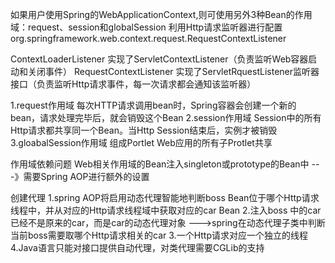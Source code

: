 如果用户使用Spring的WebApplicationContext,则可使用另外3种Bean的作用域：request、session和globalSession
利用Http请求监听器进行配置
  <listener>
    <listener-class>org.springframework.web.context.request.RequestContextListener</listener-class>
  </listener>
  
  ContextLoaderListener 实现了ServletContextListener（负责监听Web容器启动和关闭事件）
  RequestContextListener 实现了ServletRquestListener监听器接口（负责监听Http请求事件，每一次请求都会通知该监听器）
  
  1.request作用域
     每次HTTP请求调用bean时，Spring容器会创建一个新的bean，请求处理完毕后，就会销毁这个Bean
  2.session作用域
      Session中的所有Http请求都共享同一个Bean。当Http Session结束后，实例才被销毁
  3.gloabalSession作用域
     组成Portlet Web应用的所有子Protlet共享
     
 作用域依赖问题
    Web相关作用域的Bean注入singleton或prototype的Bean中
    ---》需要Spring AOP进行额外的设置
   
   <bean name="car" class="xxxxx" scope="request">
        <aop:scoped-proxy/>  创建代理
   </bean>
   
   <bean id="boss" class="xxx1">
        <property name="car" ref="car" />
   </bean>
     1.spring AOP将启用动态代理智能地判断boss Bean位于哪个Http请求线程中，并从对应的Http请求线程域中获取对应的car Bean
     2.注入boss 中的car已经不是原来的car，而是car的动态代理对象
       --->spring在动态代理子类中判断当前boss需要取哪个Http请求相关的car
     3.一个Http请求对应一个独立的线程
     4.Java语言只能对接口提供自动代理，对类代理需要CGLib的支持
     


   
     
  
